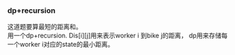 ### dp+recursion
这道题要算最短的距离和。  
用一个dp+recursion. Dis[i][j]用来表示worker i 到bike j的距离， dp用来存储每一个worker i对应的state的最小距离。